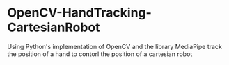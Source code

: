# OpenCV-HandTracking-CartesianRobot
Using Python's implementation of OpenCV and the library MediaPipe track the position of a hand to contorl the position of a cartesian robot
